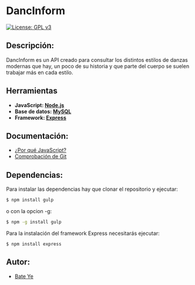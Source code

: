 # DancInform
[![License: GPL v3](https://img.shields.io/badge/License-GPLv3-blue.svg)](https://www.gnu.org/licenses/gpl-3.0)
## Descripción:
DancInform es un API creado para consultar los distintos estilos de danzas modernas que hay, un poco de su historia y que parte del cuerpo se suelen trabajar más en cada estilo.

## Herramientas
- **JavaScript: [Node.js](https://nodejs.org/es/)**
- **Base de datos: [MySQL](https://www.mysql.com)**
- **Framework: [Express](https://expressjs.com/es/)**

## Documentación:
- [¿Por qué JavaScript?](docs/herramientas.md)
- [Comprobación de Git](docs/comprobacion.md)

## Dependencias:
Para instalar las dependencias hay que clonar el repositorio y ejecutar:
```bash
$ npm install gulp
```
o con la opcion -g:
```bash
$ npm -g install gulp
```
Para la instalación del framework Express necesitarás ejecutar:
```
$ npm install express
```

## Autor:
- [Bate Ye](https://github.com/WolfYe98)
